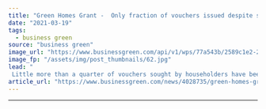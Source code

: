 ```yaml
---
title: "Green Homes Grant -  Only fraction of vouchers issued despite strong demand"
date: "2021-03-19"
tags: 
  - business green
source: "business green"
image_url: "https://www.businessgreen.com/api/v1/wps/77a543b/2589c1e2-25a2-45bf-8c21-1698d9dd148f/2/loft-insulation-istock-185x114.jpg"
image_fp: "/assets/img/post_thumbnails/62.jpg"
lead: "
 Little more than a quarter of vouchers sought by householders have been issued over the past six months, official data shows ..."
article_url: "https://www.businessgreen.com/news/4028735/green-homes-grant-fraction-vouchers-issued-despite-strong-demand"
---
```


---
